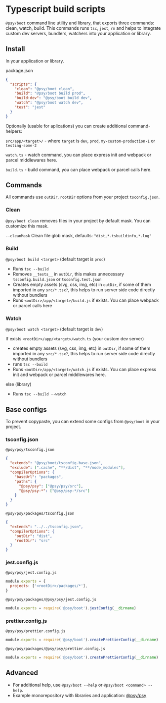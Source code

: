 # Typescript build scripts

`@psy/boot` command line utility and library, that exports three commands: clean, watch, build.
This commands runs `tsc`, `jest`, `rm` and helps to integrate custom dev servers, bundlers, watchers into your application or library.

## Install

In your application or library.

package.json

```json
{
  "scripts": {
    "clean": "@psy/boot clean",
    "build": "@psy/boot build prod",
    "build:dev": "@psy/boot build dev",
    "watch": "@psy/boot watch dev",
    "test": "jest"
  }
}
```

Optionally (usable for aplications) you can create additional command-helpers:

`src/app/<target>/` - where `target` is `dev`, `prod`, `my-custom-production-1` or `testing-some-2`

`watch.ts` - watch command, you can place express init and webpack or parcel middlewares here.

`build.ts` - build command, you can place webpack or parcel calls here.

## Commands

All commands use `outDir`, `rootDir` options from your project `tsconfig.json`.

### Clean

`@psy/boot clean` removes files in your project by default mask. You can customize this mask.

`--cleanMask` Clean file glob mask, defaults: `"dist,*.tsbuildinfo,*.log"`

### Build

`@psy/boot build <target>` (default target is `prod`)

- Runs `tsc --build`
- Removes `__tests__` in `outDir`, this makes unnecessary `tsconfig.build.json` or `tsconfig.test.json`
- Creates empty assets (svg, css, img, etc) in `outDir`, if some of them imported in any `src/*.tsx?`, this helps to run server side code directly without bundlers
- Runs `<outDir>/app/<target>/build.js` if exists. You can place webpack or parcel calls here

### Watch

`@psy/boot watch <target>` (default target is `dev`)

If exists `<rootDir>/app/<target>/watch.ts` (your custom dev server)

- creates empty assets (svg, css, img, etc) in `outDir`, if some of them imported in any `src/*.tsx?`, this helps to run server side code directly without bundlers
- runs `tsc --build`
- Runs `<outDir>/app/<target>/watch.js` if exists. You can place express init and webpack or parcel middlewares here.

else (library)

- Runs `tsc --build --watch`

## Base configs

To prevent copypaste, you can extend some configs from `@psy/boot` in your project.

### tsconfig.json

`@psy/psy/tsconfig.json`

```json
{
  "extends": "@psy/boot/tsconfig.base.json",
  "exclude": [".cache", "**/dist", "**/node_modules"],
  "compilerOptions": {
    "baseUrl": "packages",
    "paths": {
      "@psy/psy": ["@psy/psy/src"],
      "@psy/psy-*": ["@psy/psy-*/src"]
    }
  }
}
```

`@psy/psy/packages/tsconfig.json`

```json
{
  "extends": "../../tsconfig.json",
  "compilerOptions": {
    "outDir": "dist",
    "rootDir": "src"
  }
}
```

### jest.config.js

`@psy/psy/jest.config.js`

```js
module.exports = {
  projects: ['<rootDir>/packages/*'],
}
```

`@psy/psy/packages/@psy/psy/jest.config.js`

```js
module.exports = require('@psy/boot').jestConfig(__dirname)
```

### prettier.config.js

`@psy/psy/prettier.config.js`

```js
module.exports = require('@psy/boot').createPrettierConfig(__dirname)
```

`@psy/psy/packages/@psy/psy/prettier.config.js`

```js
module.exports = require('@psy/boot').createPrettierConfig(__dirname)
```

## Advanced

- For additional help, use `@psy/boot --help` or `@psy/boot <command> --help`.
- Example monorepository with libraries and application: [@psy/psy](https://github.com/zerkalica/mobx-psy)

